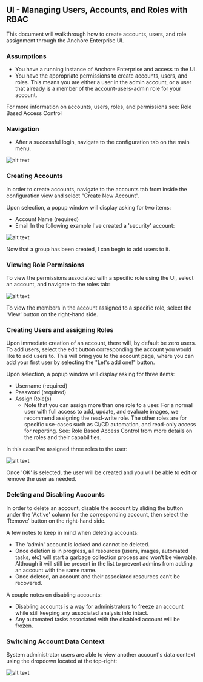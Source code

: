## UI - Managing Users, Accounts, and Roles with RBAC

This document will walkthrough how to create accounts, users, and role assignment through the Anchore Enterprise UI. 

### Assumptions

- You have a running instance of Anchore Enterprise and access to the UI.
- You have the appropriate permissions to create accounts, users, and roles. This means you are either a user in the admin account, or a user that already is a member of the account-users-admin role for your account.

For more information on accounts, users, roles, and permissions see: Role Based Access Control

### Navigation

- After a successful login, navigate to the configuration tab on the main menu.

![alt text](https://s3.amazonaws.com/cdn.freshdesk.com/data/helpdesk/attachments/production/36020986867/original/89nY_5xR-tYS0wJ90G7oFCOhaocwrhIojA.png?1541633938)

### Creating Accounts

In order to create accounts, navigate to the accounts tab from inside the configuration view and select "Create New Account".

Upon selection, a popup window will display asking for two items:

- Account Name (required)
- Email
In the following example I've created a 'security' account:

![alt text](https://s3.amazonaws.com/cdn.freshdesk.com/data/helpdesk/attachments/production/36020987288/original/TogwRJ8AQD6jGv7F8TvS6Fm2MZmZh6elZg.png?1541634700)

Now that a group has been created, I can begin to add users to it.

### Viewing Role Permissions

To view the permissions associated with a specific role using the UI, select an account, and navigate to the roles tab: 

![alt text](https://s3.amazonaws.com/cdn.freshdesk.com/data/helpdesk/attachments/production/36021481074/original/8yNokm_YvULBC16DFlmsMx51Rtrsc_vrtQ.png?1542136257)

To view the members in the account assigned to a specific role, select the 'View' button on the right-hand side. 

### Creating Users and assigning Roles

Upon immediate creation of an account, there will, by default be zero users. To add users, select the edit button corresponding the account you would like to add users to. This will bring you to the account page, where you can add your first user by selecting the "Let's add one!" button.

Upon selection, a popup window will display asking for three items:

- Username (required)
- Password (required)
- Assign Role(s)
    - Note that you can assign more than one role to a user. For a normal user with full access to add, update, and evaluate images, we recommend assigning the read-write role. The other roles are for specific use-cases such as CI/CD automation, and read-only access for reporting. See: Role Based Access Control from more details on the roles and their capabilities.

In this case I've assigned three roles to the user: 

![alt text](https://s3.amazonaws.com/cdn.freshdesk.com/data/helpdesk/attachments/production/36021481498/original/hE1YyadlLWjvfYeSWAiO-Ol8Gf-RNbVxsg.png?1542136468)

Once 'OK' is selected, the user will be created and you will be able to edit or remove the user as needed.

### Deleting and Disabling Accounts

In order to delete an account, disable the account by sliding the button under the 'Active' column for the corresponding account, then select the 'Remove' button on the right-hand side. 

A few notes to keep in mind when deleting accounts:

- The 'admin' account is locked and cannot be deleted.
- Once deletion is in progress, all resources (users, images, automated tasks, etc) will start a garbage collection process and won’t be viewable. Although it will still be present in the list to prevent admins from adding an account with the same name.
- Once deleted, an account and their associated resources can’t be recovered.

A couple notes on disabling accounts: 

- Disabling accounts is a way for administrators to freeze an account while still keeping any associated analysis info intact. 
- Any automated tasks associated with the disabled account will be frozen.

### Switching Account Data Context

System administrator users are able to view another account's data context using the dropdown located at the top-right:

![alt text](https://s3.amazonaws.com/cdn.freshdesk.com/data/helpdesk/attachments/production/36021492712/original/1SVNUeLLIqyQTb4eHxDmscLAhFoMeMkpuA.png?1542146009)